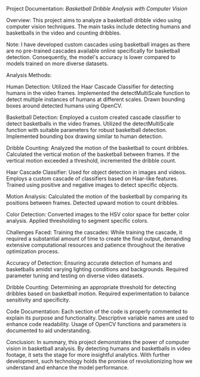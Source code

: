 Project Documentation: *Basketball Dribble Analysis with Computer Vision*

Overview:
This project aims to analyze a basketball dribble video using computer vision techniques. The main tasks include detecting humans and basketballs in the video and counting dribbles.

Note:
I have developed custom cascades using basketball images as there are no pre-trained cascades available online specifically for basketball detection. 
Consequently, the model's accuracy is lower compared to models trained on more diverse datasets.

Analysis Methods:

Human Detection:
Utilized the Haar Cascade Classifier for detecting humans in the video frames.
Implemented the detectMultiScale function to detect multiple instances of humans at different scales.
Drawn bounding boxes around detected humans using OpenCV.

Basketball Detection:
Employed a custom created cascade classifier to detect basketballs in the video frames.
Utilized the detectMultiScale function with suitable parameters for robust basketball detection.
Implemented bounding box drawing similar to human detection.

Dribble Counting:
Analyzed the motion of the basketball to count dribbles.
Calculated the vertical motion of the basketball between frames.
If the vertical motion exceeded a threshold, incremented the dribble count.

Haar Cascade Classifier:
Used for object detection in images and videos.
Employs a custom cascade of classifiers based on Haar-like features.
Trained using positive and negative images to detect specific objects.

Motion Analysis:
Calculated the motion of the basketball by comparing its positions between frames.
Detected upward motion to count dribbles.

Color Detection:
Converted images to the HSV color space for better color analysis.
Applied thresholding to segment specific colors.

Challenges Faced:
Training the cascades:
While training the cascade, it required a substantial amount of time to create the final output, 
demanding extensive computational resources and patience throughout the iterative optimization process.


Accuracy of Detection:
Ensuring accurate detection of humans and basketballs amidst varying lighting conditions and backgrounds.
Required parameter tuning and testing on diverse video datasets.

Dribble Counting:
Determining an appropriate threshold for detecting dribbles based on basketball motion.
Required experimentation to balance sensitivity and specificity.

Code Documentation:
Each section of the code is properly commented to explain its purpose and functionality.
Descriptive variable names are used to enhance code readability.
Usage of OpenCV functions and parameters is documented to aid understanding.

Conclusion:
In summary, this project demonstrates the power of computer vision in basketball analysis. 
By detecting humans and basketballs in video footage, it sets the stage for more insightful analytics. 
With further development, such technology holds the promise of revolutionizing how we understand and enhance the model performance.
